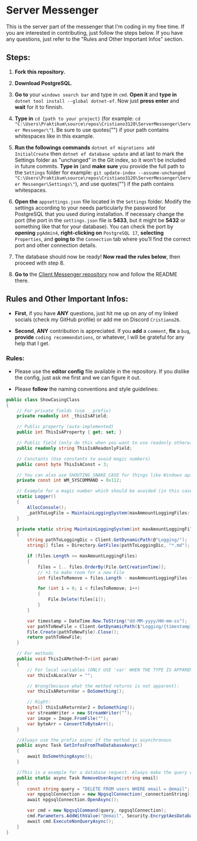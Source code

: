 # Server Messenger

This is the server part of the messenger that I'm coding in my free time. If you are interested in contributing, just follow the steps below. If you have any questions, just refer to the "Rules and Other Important Infos" section.

## Steps:

1. **Fork this repository.**

2. **Download PostgreSQL**.

3. **Go to** your `windows search bar` and type in `cmd`. **Open it** and **type in** `dotnet tool install --global dotnet-ef`. Now just **press enter** and **wait** for it to finnish.

4. **Type in** `cd {path to your project}` (for example: `cd "C:\Users\Praktikum\source\repos\Cristiano3120\ServerMessenger\Server Messenger\"`). Be sure to use quotes("") if your path contains whitespaces like in this example.

5. **Run the followings commands** `dotnet ef migrations add InitialCreate` then `dotnet ef database update` and at last to mark the Settings folder as "unchanged" in the Git index, so it won’t be included in future commits. **Type in** (and **make sure** you provide the full path to the `Settings` folder for example: `git update-index --assume-unchanged "C:\Users\Praktikum\source\repos\Cristiano3120\ServerMessenger\Server Messenger\Settings\"`), and use quotes("") if the path contains whitespaces.

6. **Open the** `appsettings.json` file located in the `Settings` folder. Modify the settings according to your needs particularly the password for PostgreSQL that you used during installation. If necessary change the port (the port in the `settings.json` file is **5433**, but it might be **5432** or something like that for your database). You can check the port by **opening** `pgAdmin4`, **right-clicking on** `PostgreSQL 17`, **selecting** `Properties`, and **going to** the `Connection` tab where you’ll find the correct port and other connection details.

7. The database should now be ready! **Now read the rules below**, then proceed with step 8.

8. **Go to** the [Client Messenger repository](https://github.com/Cristiano3120/ClientMessenger) now and follow the README there.

## Rules and Other Important Infos:

- **First**, if you have **ANY** questions, just hit me up on any of my linked socials (check my GitHub profile) or add me on Discord `Cristiano26`.

- **Second**, **ANY** contribution is appreciated. If you **add** a `comment`, **fix** a `bug`, **provide** `coding recommendations`, or whatever, I will be grateful for any help that I get.

### Rules:

- Please use the **editor config** file available in the repository. If you dislike the config, just ask me first and we can figure it out.

- Please **follow** the naming conventions and style guidelines: 

```cs
public class ShowCasingClass
{
    // For private fields (use _ prefix)
    private readonly int _thisIsAField;

    // Public property (auto-implemented)
    public int ThisIsAProperty { get; set; }

    // Public field (only do this when you want to use readonly otherwise use a property)
    public readonly string ThisIsAReadonlyField;

    // Constants (Use constants to avoid magic numbers)
    public const byte ThisIsAConst = 3;

    // You can also use SHOUTING_SNAKE_CASE for things like Windows api values like here:
    private const int WM_SYSCOMMAND = 0x112;

    // Example for a magic number which should be avoided (in this case it is avoided with a param but you could also do this with a const):
    static Logger()
    {
        AllocConsole();
        _pathToLogFile = MaintainLoggingSystem(maxAmmountLoggingFiles: 5); // here I used a param to avoid the magic number
    }

    private static string MaintainLoggingSystem(int maxAmountLoggingFiles)
    {
        string pathToLoggingDic = Client.GetDynamicPath(@"Logging/");
        string[] files = Directory.GetFiles(pathToLoggingDic, "*.md");

        if (files.Length >= maxAmountLoggingFiles)
        {
            files = [.. files.OrderBy(File.GetCreationTime)];
            // +1 to make room for a new File
            int filesToRemove = files.Length - maxAmmountLoggingFiles + 1;

            for (int i = 0; i < filesToRemove; i++)
            {
                File.Delete(files[i]);
            }
        }

        var timestamp = DateTime.Now.ToString("dd-MM-yyyy/HH-mm-ss");
        var pathToNewFile = Client.GetDynamicPath($"Logging/{timestamp}.md");
        File.Create(pathToNewFile).Close();
        return pathToNewFile;
    }

    // For methods
    public void ThisIsAMethod<T>(int param)
    {
        // For local variables (ONLY USE 'var' WHEN THE TYPE IS APPARENT!)
        var thisIsALocalVar = "";

        // Wrong(because what the method returns is not apparent):
        var thisIsAReturnVar = DoSomething();

        // Right:
        byte[] thisIsAReturnVar2 = DoSomething();
        var streamWriter = new StreamWriter("");
        var image = Image.FromFile("");
        var byteArr = ConvertToByteArr();
    }

    //Always use the prefix async if the method is asynchronous
    public async Task GetInfosFromTheDatabaseAsnyc()
    {
        await DoSomethingAsync();
    }

    //This is a example for a database request. Always make the query constant and work with ASYNC
    public static async Task RemoveUserAsync(string email)
    {
        const string query = "DELETE FROM users WHERE email = @email";
        var npgsqlConnection = new NpgsqlConnection(_connectionString);
        await npgsqlConnection.OpenAsync();

        var cmd = new NpgsqlCommand(query, npgsqlConnection);
        cmd.Parameters.AddWithValue("@email", Security.EncryptAesDatabase<string, string>(email));
        await cmd.ExecuteNonQueryAsync();
    }
}
